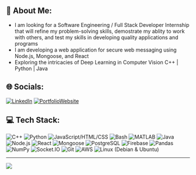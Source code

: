 ## 💫 About Me:
- I am looking for a Software Engineering / Full Stack Developer Internship that will refine my problem-solving skills, demostrate my ablity to work with others, and test my skills in developing quality applications and programs
- I am developing a web application for secure web messaging using Node.js, Mongoose, and React
- Exploring the intricacies of Deep Learning in Computer Vision
C++ | Python | Java
## 🌐 Socials:
[![LinkedIn](https://img.shields.io/badge/LinkedIn-%230077B5.svg?logo=linkedin&logoColor=white)](https://linkedin.com/in/https://www.linkedin.com/in/nikunj-pradhan/) 
[![PortfolioWebsite]( https://img.shields.io/badge/Portfolio_Website-yellow)](https://nikunjpradhan.com)

## 💻 Tech Stack:
![C++](https://img.shields.io/badge/C++-00599C?style=for-the-badge&logo=c%2B%2B&logoColor=white)
![Python](https://img.shields.io/badge/Python-3776AB?style=for-the-badge&logo=python&logoColor=white)
![JavaScript/HTML/CSS](https://img.shields.io/badge/JavaScript/HTML/CSS-F7DF1E?style=for-the-badge&logo=javascript&logoColor=black)
![Bash](https://img.shields.io/badge/Bash-4EAA25?style=for-the-badge&logo=gnu-bash&logoColor=white)
![MATLAB](https://img.shields.io/badge/MATLAB-0076A8?style=for-the-badge&logo=mathworks&logoColor=white)
![Java](https://img.shields.io/badge/Java-007396?style=for-the-badge&logo=java&logoColor=white)
![Node.js](https://img.shields.io/badge/Node.js-339933?style=for-the-badge&logo=nodedotjs&logoColor=white)
![React](https://img.shields.io/badge/React-61DAFB?style=for-the-badge&logo=react&logoColor=black)
![Mongoose](https://img.shields.io/badge/Mongoose-880000?style=for-the-badge)
![PostgreSQL](https://img.shields.io/badge/PostgreSQL-336791?style=for-the-badge&logo=postgresql&logoColor=white)
![Firebase](https://img.shields.io/badge/Firebase-FFCA28?style=for-the-badge&logo=firebase&logoColor=black)
![Pandas](https://img.shields.io/badge/Pandas-150458?style=for-the-badge&logo=pandas&logoColor=white)
![NumPy](https://img.shields.io/badge/NumPy-013243?style=for-the-badge&logo=numpy&logoColor=white)
![Socket.IO](https://img.shields.io/badge/Socket.IO-010101?style=for-the-badge&logo=socketdotio&logoColor=white)
![Git](https://img.shields.io/badge/Git-F05032?style=for-the-badge&logo=git&logoColor=white)
![AWS](https://img.shields.io/badge/AWS-232F3E?style=for-the-badge&logo=amazon-aws&logoColor=white)
![Linux (Debian & Ubuntu)](https://img.shields.io/badge/Linux%20(Debian%20&%20Ubuntu)-FCC624?style=for-the-badge&logo=linux&logoColor=black)


---
[![](https://visitcount.itsvg.in/api?id=nikunjpradhan31&icon=0&color=0)](https://visitcount.itsvg.in)
